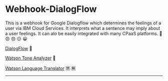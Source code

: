 # Webhook-DialogFlow

This is a webhook for Google Dialogflow which determines the feelings of a user via IBM Cloud Services. It interprets what a sentence may imply about a user feelings. It can alo be easily integrated with many CPaaS platforms. :speech_balloon: :angry: :disappointed: :confused: :grinning:

[DialogFlow](https://dialogflow.cloud.google.com/) :speech_balloon:

[Watson Tone Analyzer](https://www.ibm.com/cloud/watson-tone-analyzer) :thought_balloon:

[Watson Language Translator](https://www.ibm.com/cloud/watson-language-translator) :u7981: :u7121:

---
